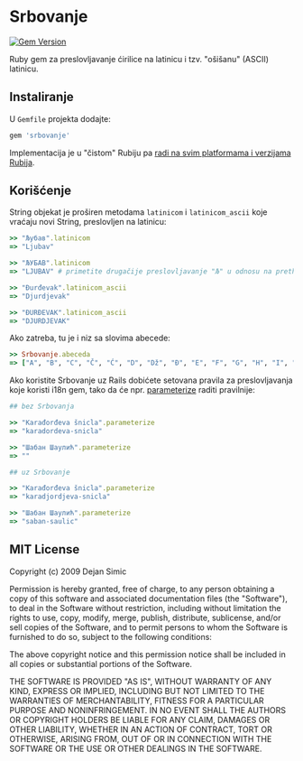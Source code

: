 Srbovanje
=========

[![Gem Version](https://badge.fury.io/rb/srbovanje.svg)](https://badge.fury.io/rb/srbovanje)

Ruby gem za preslovljavanje ćirilice na latinicu i tzv. "ošišanu" (ASCII) latinicu.

## Instaliranje

U `Gemfile` projekta dodajte:

```ruby
gem 'srbovanje'
```

Implementacija je u "čistom" Rubiju pa [radi na svim platformama i verzijama Rubija](https://github.com/dejan/srbovanje/blob/master/.github/workflows/test.yml#L13-L15).

## Korišćenje

String objekat je proširen metodama `latinicom` i `latinicom_ascii` koje vraćaju novi String, preslovljen na latinicu:

```ruby
>> "Љубав".latinicom
=> "Ljubav"

>> "ЉУБАВ".latinicom
=> "LJUBAV" # primetite drugačije preslovljavanje "Љ" u odnosu na prethodni primer: "LjUBAV" bi bilo pogrešno

>> "Đurđevak".latinicom_ascii
=> "Djurdjevak"

>> "ĐURĐEVAK".latinicom_ascii
=> "DJURDJEVAK"
```

Ako zatreba, tu je i niz sa slovima abecede:

```ruby
>> Srbovanje.abeceda
=> ["A", "B", "C", "Č", "Ć", "D", "Dž", "Đ", "E", "F", "G", "H", "I", "J", "K", "L", "Lj", "M", "N", "Nj", "O", "P", "R", "S", "Š", "T", "U", "V", "Z", "Ž"]
```

Ako koristite Srbovanje uz Rails dobićete setovana pravila za preslovljavanja
koje koristi i18n gem, tako da će npr. [parameterize](https://apidock.com/rails/ActiveSupport/Inflector/parameterize) raditi pravilnije:

```ruby
## bez Srbovanja

>> "Karađorđeva šnicla".parameterize
=> "karadordeva-snicla"

>> "Шабан Шаулић".parameterize
=> ""

## uz Srbovanje

>> "Karađorđeva šnicla".parameterize
=> "karadjordjeva-snicla"

>> "Шабан Шаулић".parameterize
=> "saban-saulic"
```

## MIT License

Copyright (c) 2009 Dejan Simic

Permission is hereby granted, free of charge, to any person obtaining
a copy of this software and associated documentation files (the
"Software"), to deal in the Software without restriction, including
without limitation the rights to use, copy, modify, merge, publish,
distribute, sublicense, and/or sell copies of the Software, and to
permit persons to whom the Software is furnished to do so, subject to
the following conditions:

The above copyright notice and this permission notice shall be
included in all copies or substantial portions of the Software.

THE SOFTWARE IS PROVIDED "AS IS", WITHOUT WARRANTY OF ANY KIND,
EXPRESS OR IMPLIED, INCLUDING BUT NOT LIMITED TO THE WARRANTIES OF
MERCHANTABILITY, FITNESS FOR A PARTICULAR PURPOSE AND
NONINFRINGEMENT. IN NO EVENT SHALL THE AUTHORS OR COPYRIGHT HOLDERS BE
LIABLE FOR ANY CLAIM, DAMAGES OR OTHER LIABILITY, WHETHER IN AN ACTION
OF CONTRACT, TORT OR OTHERWISE, ARISING FROM, OUT OF OR IN CONNECTION
WITH THE SOFTWARE OR THE USE OR OTHER DEALINGS IN THE SOFTWARE.
